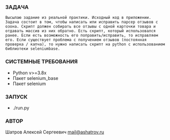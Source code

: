 ### ЗАДАЧА
```
Высылаю задание из реальной практики. Исходный код в приложении. Задача состоит в том, чтобы написать или исправить парсер отзывов с озона. Скрипт должен собирать все отзывы с одной карточки товара и отдавать массив из них обратно. Есть скрипт, который использовался ранее. Если есть возможность его поправить/исправить, то исправляем его. Если существует проблема с получением отзывов (постоянная проверка / капча), то нужно написать скрипт на python с использованием библиотеки seleniumbase.
```

### СИСТЕМНЫЕ ТРЕБОВАНИЯ
* Python v>=3.8x
* Пакет selenium_base
* Пакет selenium

### ЗАПУСК
* ./run.py <skuID>

### АВТОР
Шатров Алексей Сергеевич <mail@ashatrov.ru>